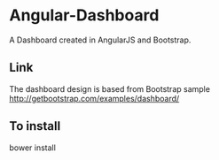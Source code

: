 # Angular-Dashboard
A Dashboard created in AngularJS and Bootstrap.

## Link
The dashboard design is based from Bootstrap sample
http://getbootstrap.com/examples/dashboard/

## To install
bower install